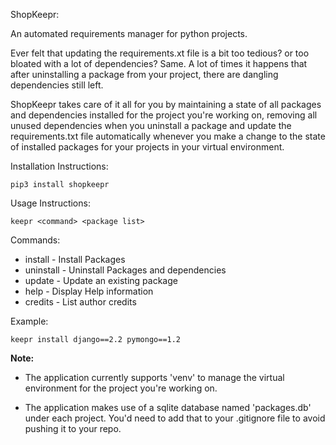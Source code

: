 ShopKeepr:

An automated requirements manager for python projects.



Ever felt that updating the requirements.xt file is a bit too tedious? or too bloated with a lot of dependencies? Same. A lot of times it happens that after uninstalling a package from your project, there are dangling dependencies still left.

ShopKeepr takes care of it all for you by maintaining a state of all packages and dependencies installed for the project you're working on, removing all unused dependencies when you uninstall a package and update the requirements.txt file automatically whenever you make a change to the state of installed packages for your projects in your virtual environment.



Installation Instructions:

```
pip3 install shopkeepr
```



Usage Instructions:

```
keepr <command> <package list>
```



Commands:

* install - Install Packages
* uninstall - Uninstall Packages and dependencies
* update - Update an existing package
* help - Display Help information
* credits - List author credits



Example:

```
keepr install django==2.2 pymongo==1.2
```



**Note:** 
 
* The application currently supports 'venv' to manage the virtual environment for the project you're working on.     

* The application makes use of a sqlite database named 'packages.db' under each project. You'd need to add that to your .gitignore file to avoid pushing it to your repo.
